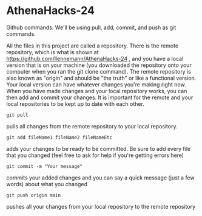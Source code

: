 # AthenaHacks-24

Github commands:
We'll be using pull, add, commit, and push as git commands.

All the files in this project are called a repository. There is the remote repository, which is what is shown at https://github.com/llennemann/AthenaHacks-24 , and you have a local version that is on your machine (you downloaded the repository onto your computer when you ran the git clone command). The remote repository is also known as "origin" and should be "the truth" or like a functional version. Your local version can have whatever changes you're making right now. When you have made changes and your local repository works, you can then add and commit your changes. It is important for the remote and your local repositories to be kept up to date with each other. 

```
git pull
```
pulls all changes from the remote repository to your local repository.

```
git add fileName1 fileName2 fileNameEtc
```
adds your changes to be ready to be committed. Be sure to add every file that you changed (feel free to ask for help if you're getting errors here)

```
git commit -m "Your message"
```
commits your added changes and you can say a quick message (just a few words) about what you changed


```
git push origin main
```
pushes all your changes from your local repository to the remote repository


